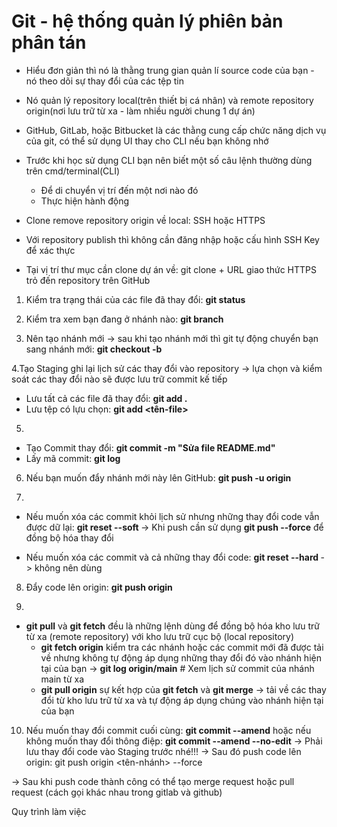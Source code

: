 # Git - hệ thống quản lý phiên bản phân tán
- Hiểu đơn giản thì nó là thằng trung gian quản lí source code của bạn - nó theo dõi sự thay đổi của các tệp tin
- Nó quản lý repository local(trên thiết bị cá nhân) và remote repository origin(nơi lưu trữ từ xa - làm nhiều người chung 1 dự án)
- GitHub, GitLab, hoặc Bitbucket là các thằng cung cấp chức năng dịch vụ của git, có thể sử dụng UI thay cho CLI nếu bạn không nhớ

- Trước khi học sử dụng CLI bạn nên biết một số câu lệnh thường dùng trên cmd/terminal(CLI) 
    + Để di chuyển vị trí đến một nơi nào đó
    + Thực hiện hành động 

- Clone remove repository origin về local: SSH hoặc HTTPS
- Với repository publish thì không cần đăng nhập hoặc cấu hình SSH Key để xác thực
- Tại vị trí thư mục cần clone dự án về: git clone + URL giao thức HTTPS trỏ đến repository trên GitHub

1. Kiểm tra trạng thái của các file đã thay đổi: **git status**

2. Kiểm tra xem bạn đang ở nhánh nào: **git branch**

3. Nên tạo nhánh mới -> sau khi tạo nhánh mới thì git tự động chuyển bạn sang nhánh mới:  **git checkout -b <ten-nhanh-moi>** 

4.Tạo Staging ghi lại lịch sử các thay đổi vào repository -> lựa chọn và kiểm soát các thay đổi nào sẽ được lưu trữ commit kế tiếp
- Lưu tất cả các file đã thay đổi: **git add .** 
- Lưu tệp có lựu chọn: **git add <tên-file>**

5.
- Tạo Commit thay đổi: **git commit -m "Sửa file README.md"** 
- Lấy mã commit: **git log**

6. Nếu bạn muốn đẩy nhánh mới này lên GitHub: **git push -u origin <ten-nhanh-moi>**

7. 
- Nếu muốn xóa các commit khỏi lịch sử nhưng những thay đổi code vẫn được dữ lại: **git reset --soft <ma-commit>**
-> Khi push cần sử dụng **git push --force** để đồng bộ hóa thay đổi

- Nếu muốn xóa các commit và cả những thay đổi code: **git reset --hard <ma-commit>** -> không nên dùng

8. Đẩy code lên origin: **git push origin <ten-nhanh>**

9.
- **git pull** và **git fetch** đều là những lệnh dùng để đồng bộ hóa kho lưu trữ từ xa (remote repository) với kho lưu trữ cục bộ (local repository)
    + **git fetch origin** kiểm tra các nhánh hoặc các commit mới đã được tải về nhưng không tự động áp dụng những thay đổi đó vào nhánh hiện tại của bạn
-> **git log origin/main**  # Xem lịch sử commit của nhánh main từ xa
    + **git pull origin** sự kết hợp của **git fetch** và **git merge** -> tải về các thay đổi từ kho lưu trữ từ xa và tự động áp dụng chúng vào nhánh hiện tại của bạn

10. Nếu muốn thay đổi commit cuối cùng: **git commit --amend** hoặc nếu không muốn thay đổi thông điệp: **git commit --amend --no-edit**
-> Phải lưu thay đổi code vào Staging trước nhé!!! -> Sau đó push code lên origin: git push origin <tên-nhánh> --force

-> Sau khi push code thành công có thể tạo merge request hoặc pull request (cách gọi khác nhau trong gitlab và github)

Quy trình làm việc